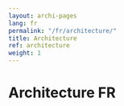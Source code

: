 ```yaml
---
layout: archi-pages
lang: fr
permalink: "/fr/architecture/"
title: Architecture
ref: architecture
weight: 1
---
```


# Architecture FR

